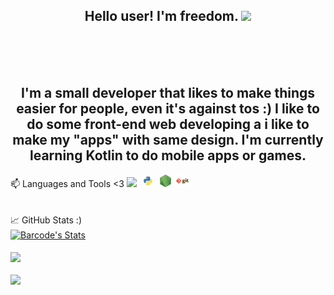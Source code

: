 <h2 align="center">Hello user! I'm freedom. <img src="https://raw.githubusercontent.com/MartinHeinz/MartinHeinz/master/wave.gif" width="30px"></h2>
<br>
<br>
<br>
<h2 align="center">I'm a small developer that likes to make things easier for people, even it's against tos :) I like to do some front-end web developing a i like to make my "apps" with same design. I'm currently learning Kotlin to do mobile apps or games.</h2>
📫 Languages and Tools <3
<code><img height="20" src="https://upload.wikimedia.org/wikipedia/commons/7/7a/C_Sharp_logo.svg"></code>&nbsp;
<code><img height="20" src="https://raw.githubusercontent.com/github/explore/80688e429a7d4ef2fca1e82350fe8e3517d3494d/topics/python/python.png"></code>&nbsp;
<code><img height="20" src="https://raw.githubusercontent.com/github/explore/80688e429a7d4ef2fca1e82350fe8e3517d3494d/topics/nodejs/nodejs.png"></code>&nbsp;
<code><img height="20" src="https://raw.githubusercontent.com/github/explore/80688e429a7d4ef2fca1e82350fe8e3517d3494d/topics/git/git.png"></code>&nbsp;
<br>
<br>
<br>
 📈 GitHub Stats :)
<br>
<a href="https://github.com/sippinfreedom">
  <img align="center" src="https://github-readme-stats.vercel.app/api?username=Barcodeeee&show_icons=true&include_all_commits=true&show_icons=true&title_color=fff&icon_color=00FFFF&text_color=9f9f9f&bg_color=151515" alt="Barcode's Stats" />
</a>
<br><br>
<a href="https://github.com/Barcodeeee?tab=repositories">
  <img align="center" src="https://github-readme-stats.vercel.app/api/top-langs/?username=Barcodeeee&layout=compact&show_icons=true&title_color=fff&icon_color=00FFFF&text_color=9f9f9f&bg_color=151515" />
</a>
<br>
<br>
  <img align="center" src="https://visitor-badge.laobi.icu/badge?page_id=sippinfreedom.sippinfreedom" />
